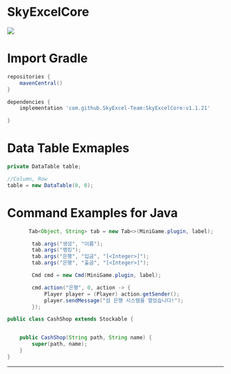 # SkyExcelCore
![](https://bstats.org/signatures/bukkit/SkyExcelCore.svg)

# Import Gradle

```gradle
repositories {
    mavenCentral()
}

dependencies {
    implementation 'com.github.SkyExcel-Team:SkyExcelCore:v1.1.21'

}
```
# Data Table Exmaples 
```java
private DataTable table;

//Column, Row
table = new DataTable(0, 0);
```



# Command Examples for Java

```java
       Tab<Object, String> tab = new Tab<>(MiniGame.plugin, label);

        tab.args("생성", "이름");
        tab.args("랭킹");
        tab.args("은행", "입금", "[<Integer>]");
        tab.args("은행", "출금", "[<Integer>]");

        Cmd cmd = new Cmd(MiniGame.plugin, label);

        cmd.action("은행", 0, action -> {
            Player player = (Player) action.getSender();
            player.sendMessage("섬 은행 시스템을 열었습니다!");
        });

```
 
```java
public class CashShop extends Stockable {


    public CashShop(String path, String name) {
        super(path, name);
    }
}
```

---
